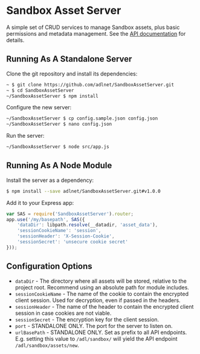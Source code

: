 Sandbox Asset Server
====================

A simple set of CRUD services to manage Sandbox assets, plus basic permissions and metadata management. See the [API documentation](docs/api.md) for details.

Running As A Standalone Server
------------------------------

Clone the git repository and install its dependencies:

```bash
~ $ git clone https://github.com/adlnet/SandboxAssetServer.git
~ $ cd SandboxAssetServer
~/SandboxAssetServer $ npm install
```

Configure the new server:

```bash
~/SandboxAssetServer $ cp config.sample.json config.json
~/SandboxAssetServer $ nano config.json
```

Run the server:
```bash
~/SandboxAssetServer $ node src/app.js
```


Running As A Node Module
------------------------

Install the server as a dependency:

```bash
$ npm install --save adlnet/SandboxAssetServer.git#v1.0.0
```

Add it to your Express app:

```javascript
var SAS = require('SandboxAssetServer').router;
app.use('/my/basepath', SAS({
	'dataDir': libpath.resolve(__datadir, 'asset_data'),
	'sessionCookieName': 'session',
	'sessionHeader': 'X-Session-Cookie',
	'sessionSecret': 'unsecure cookie secret'
}));
```


Configuration Options
---------------------

* `dataDir` - The directory where all assets will be stored, relative to the project root. Recommend using an absolute path for module includes.
* `sessionCookieName` - The name of the cookie to contain the encrypted client session. Used for decryption, even if passed in the headers.
* `sessionHeader` - The name of the header to contain the encrypted client session in case cookies are not viable.
* `sessionSecret` - The encryption key for the client session.
* `port` - STANDALONE ONLY. The port for the server to listen on.
* `urlBasePath` - STANDALONE ONLY. Set as prefix to all API endpoints. E.g. setting this value to `/adl/sandbox/` will yield the API endpoint `/adl/sandbox/assets/new`.
